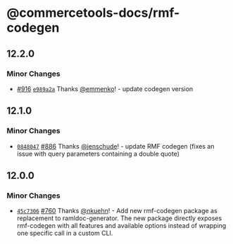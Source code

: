 # @commercetools-docs/rmf-codegen

## 12.2.0

### Minor Changes

- [#916](https://github.com/commercetools/commercetools-docs-kit/pull/916) [`e989a2a`](https://github.com/commercetools/commercetools-docs-kit/commit/e989a2a32a34270dff8a005fac5ffd329801c2ce) Thanks [@emmenko](https://github.com/emmenko)! - update codegen version

## 12.1.0

### Minor Changes

- [`0848047`](https://github.com/commercetools/commercetools-docs-kit/commit/0848047dd981f19ebd32e96c576f70028f39b77e) [#886](https://github.com/commercetools/commercetools-docs-kit/pull/886) Thanks [@jenschude](https://github.com/jenschude)! - update RMF codegen (fixes an issue with query parameters containing a double quote)

## 12.0.0

### Minor Changes

- [`45c7306`](https://github.com/commercetools/commercetools-docs-kit/commit/45c73068573b1717c6f3ae810a6927657943c9a0) [#760](https://github.com/commercetools/commercetools-docs-kit/pull/760) Thanks [@nkuehn](https://github.com/nkuehn)! - Add new rmf-codegen package as replacement to ramldoc-generator. The new package directly exposes rmf-codegen with all features and available options instead of wrapping one specific call in a custom CLI.
